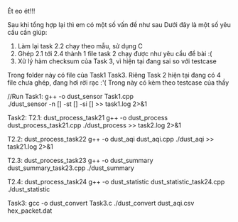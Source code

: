 Ét eo ét!!!

Sau khi tổng hợp lại thì em có một số vấn đề như sau
Dưới đây là một số yêu cầu cần giúp:
1. Làm lại task 2.2 chạy theo mẫu, sử dụng C
2. Ghép 2.1 tới 2.4 thành 1 file task 2 chạy được như yêu cầu đề bài :(
3. Xử lý hàm checksum của Task 3, vì hiện tại đang sai so với testcase



Trong folder này có file của Task1 Task3. Riêng Task 2 hiện tại đang có 4 file chưa ghép, đang hơi rời rạc :'(
Trong này có kèm theo testcase của thầy



//Run
Task1:
g++ -o dust_sensor Task1.cpp  
./dust_sensor -n [] -st [] -si [] >> task1.log 2>&1

Task2:
T2.1: dust_process_task21
g++ -o dust_process dust_process_task21.cpp
./dust_process >> task2.log 2>&1

T2.2: dust_process_task22
g++ -o dust_aqi dust_aqi.cpp
./dust_aqi >> task21.log 2>&1

T2.3: dust_process_task23
g++ -o dust_summary dust_summary_task23.cpp
./dust_summary

T2.4: dust_process_task24
g++ -o dust_statistic dust_statistic_task24.cpp
./dust_statistic

Task3:
gcc -o dust_convert Task3.c
./dust_convert dust_aqi.csv hex_packet.dat


